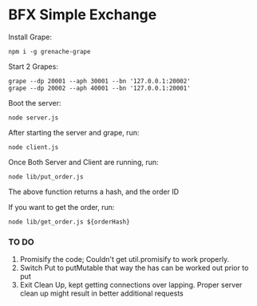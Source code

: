 # BFX Simple Exchange

Install Grape:

```
npm i -g grenache-grape
```

Start 2 Grapes:

```
grape --dp 20001 --aph 30001 --bn '127.0.0.1:20002'
grape --dp 20002 --aph 40001 --bn '127.0.0.1:20001'
```

Boot the server:

```
node server.js
```


After starting the server and grape, run:

```
node client.js
```

Once Both Server and Client are running, run:

```
node lib/put_order.js
```

The above function returns a hash, and the order ID

If you want to get the order, run:

```
node lib/get_order.js ${orderHash}
```


### TO DO

1) Promisify the code; Couldn't get util.promisify to work properly.
2) Switch Put to putMutable that way the has can be worked out prior to put
3) Exit Clean Up, kept getting connections over lapping. Proper server clean up might result in better additional requests


